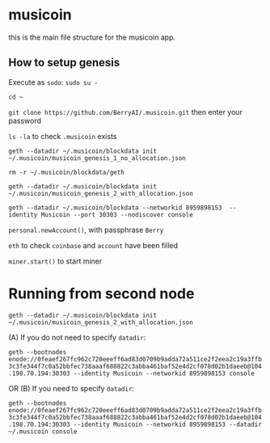 # musicoin

this is the main file structure for the musicoin app.


## How to setup genesis

Execute as `sudo`:
`sudo su -`

`cd ~`

`git clone https://github.com/BerryAI/.musicoin.git` then enter your password

`ls -la` to check `.musicoin` exists

`geth --datadir ~/.musicoin/blockdata init ~/.musicoin/musicoin_genesis_1_no_allocation.json`

`rm -r ~/.musicoin/blockdata/geth`

`geth --datadir ~/.musicoin/blockdata init ~/.musicoin/musicoin_genesis_2_with_allocation.json`


`geth --datadir ~/.musicoin/blockdata --networkid 8959898153  --identity Musicoin --port 30303 --nodiscover console`

`personal.newAccount()`, with passphrase `Berry`

`eth` to check `coinbase` and `account` have been filled

`miner.start()` to start miner



# Running from second node

`geth --datadir ~/.musicoin/blockdata init ~/.musicoin/musicoin_genesis_2_with_allocation.json`

(A) If you do not need to specify `datadir`:

`geth --bootnodes enode://0feaef267fc962c720eeeff6ad83d0709b9adda72a511ce2f2eea2c19a3ffb3c3fe344f7c0a52bbfec738aaaf688822c3abba461baf52e4d2cf078d02b1daeeb@104.198.70.194:30303 --identity Musicoin --networkid 8959898153 console`

OR (B) If you need to specify `datadir`:

`geth --bootnodes enode://0feaef267fc962c720eeeff6ad83d0709b9adda72a511ce2f2eea2c19a3ffb3c3fe344f7c0a52bbfec738aaaf688822c3abba461baf52e4d2cf078d02b1daeeb@104.198.70.194:30303 --identity Musicoin --networkid 8959898153 --datadir ~/.musicoin console`


